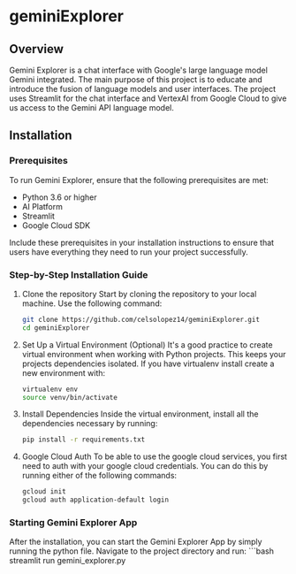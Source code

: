 # geminiExplorer
## Overview
Gemini Explorer is a chat interface with Google's large language model Gemini integrated. The main purpose of this project is to educate and introduce the fusion of language models and user interfaces. The project uses Streamlit for the chat interface and VertexAI from Google Cloud to give us access to the Gemini API language model.

## Installation
### Prerequisites
To run Gemini Explorer, ensure that the following prerequisites are met:
 - Python 3.6 or higher
 - AI Platform
 - Streamlit
 - Google Cloud SDK

Include these prerequisites in your installation instructions to ensure that users have everything they need to run your project successfully.

### Step-by-Step Installation Guide
1. Clone the repository
    Start by cloning the repository to your local machine. Use the following command:
    ```bash
    git clone https://github.com/celsolopez14/geminiExplorer.git
    cd geminiExplorer

2. Set Up a Virtual Environment (Optional)
It's a good practice to create virtual environment when working with Python projects. This keeps your projects dependencies isolated. If you have virtualenv install create a new environment with:
    ```bash
    virtualenv env
    source venv/bin/activate

3. Install Dependencies
Inside the virtual environment, install all the dependencies necessary by running:
    ```bash
    pip install -r requirements.txt

4. Google Cloud Auth
To be able to use the google cloud services, you first need to auth with your google cloud credentials. You can do this by running either of the following commands:
    ```bash
    gcloud init
    gcloud auth application-default login
### Starting Gemini Explorer App
After the installation, you can start the Gemini Explorer App by simply running the python file. Navigate to the project directory and run:
    ```bash
    streamlit run gemini_explorer.py



